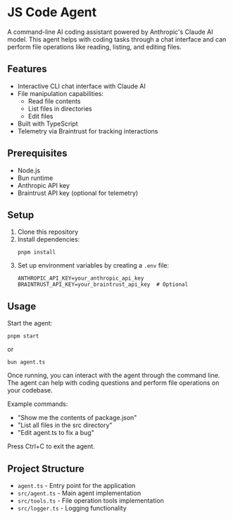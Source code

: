 # JS Code Agent

A command-line AI coding assistant powered by Anthropic's Claude AI model. This agent helps with coding tasks through a chat interface and can perform file operations like reading, listing, and editing files.

## Features

- Interactive CLI chat interface with Claude AI
- File manipulation capabilities:
  - Read file contents
  - List files in directories
  - Edit files
- Built with TypeScript
- Telemetry via Braintrust for tracking interactions

## Prerequisites

- Node.js
- Bun runtime
- Anthropic API key
- Braintrust API key (optional for telemetry)

## Setup

1. Clone this repository
2. Install dependencies:
   ```
   pnpm install
   ```
3. Set up environment variables by creating a `.env` file:
   ```
   ANTHROPIC_API_KEY=your_anthropic_api_key
   BRAINTRUST_API_KEY=your_braintrust_api_key  # Optional
   ```

## Usage

Start the agent:

```
pnpm start
```

or

```
bun agent.ts
```

Once running, you can interact with the agent through the command line. The agent can help with coding questions and perform file operations on your codebase.

Example commands:

- "Show me the contents of package.json"
- "List all files in the src directory"
- "Edit agent.ts to fix a bug"

Press Ctrl+C to exit the agent.

## Project Structure

- `agent.ts` - Entry point for the application
- `src/agent.ts` - Main agent implementation
- `src/tools.ts` - File operation tools implementation
- `src/logger.ts` - Logging functionality
